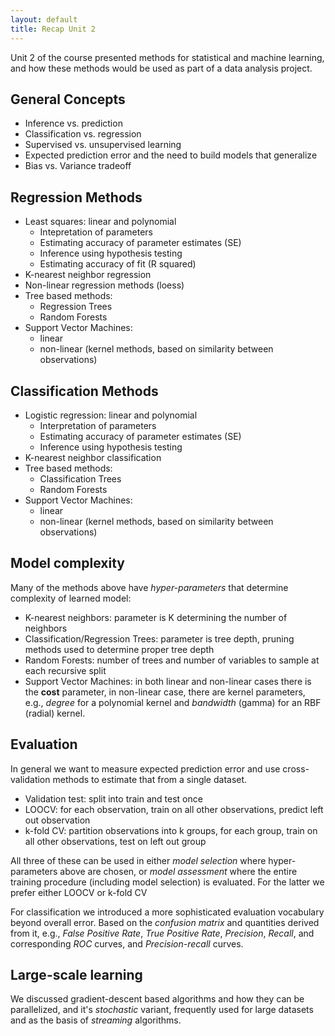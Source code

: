 ```yaml
---
layout: default
title: Recap Unit 2
---
```


Unit 2 of the course presented methods for statistical and machine learning, and how these methods would be used as part of a data analysis project.

## General Concepts

- Inference vs. prediction
- Classification vs. regression
- Supervised vs. unsupervised learning
- Expected prediction error and the need to build models that generalize
- Bias vs. Variance tradeoff

## Regression Methods

- Least squares: linear and polynomial
  - Intepretation of parameters
  - Estimating accuracy of parameter estimates (SE)
  - Inference using hypothesis testing 
  - Estimating accuracy of fit (R squared)
- K-nearest neighbor regression
- Non-linear regression methods (loess)
- Tree based methods:
  - Regression Trees 
  - Random Forests
- Support Vector Machines:
  - linear
  - non-linear (kernel methods, based on similarity between observations)
  
## Classification Methods
- Logistic regression: linear and polynomial
  - Interpretation of parameters
  - Estimating accuracy of parameter estimates (SE)
  - Inference using hypothesis testing
- K-nearest neighbor classification
- Tree based methods:
  - Classification Trees 
  - Random Forests
- Support Vector Machines:
  - linear
  - non-linear (kernel methods, based on similarity between observations)

## Model complexity

Many of the methods above have _hyper-parameters_ that determine complexity of learned model:

- K-nearest neighbors: parameter is K determining the number of neighbors
- Classification/Regression Trees: parameter is tree depth, pruning methods used to determine proper tree depth
- Random Forests: number of trees and number of variables to sample at each recursive split
- Support Vector Machines: in both linear and non-linear cases there is the **cost** parameter, in non-linear case, there are kernel parameters, e.g., _degree_ for a polynomial kernel and _bandwidth_ (gamma) for an RBF (radial) kernel.

## Evaluation

In general we want to measure expected prediction error and use cross-validation methods to estimate that from a single dataset.

- Validation test: split into train and test once
- LOOCV: for each observation, train on all other observations, predict left out observation
- k-fold CV: partition observations into k groups, for each group, train on all other observations, test on left out group

All three of these can be used in either _model selection_ where hyper-parameters above are chosen, or _model assessment_ where the entire training procedure (including model selection) is evaluated. For the latter we prefer either LOOCV or k-fold CV

For classification we introduced a more sophisticated evaluation vocabulary beyond overall error. Based on the _confusion matrix_ and quantities derived from it, e.g., _False Positive Rate_, _True Positive Rate_, _Precision_, _Recall_, and corresponding _ROC_ curves, and _Precision-recall_ curves.

## Large-scale learning

We discussed gradient-descent based algorithms and how they can be parallelized, and it's _stochastic_ variant, frequently used for large datasets and as the basis of _streaming_ algorithms.

